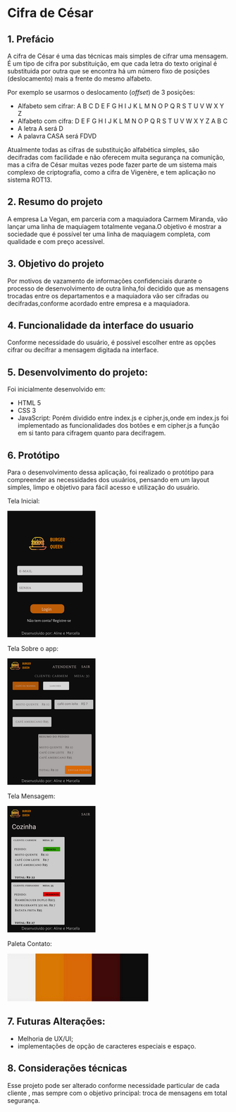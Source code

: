 # Cifra de César


## 1. Prefácio

  A cifra de César é uma das técnicas mais simples de cifrar uma mensagem. É um
  tipo de cifra por substituição, em que cada letra do texto original é
  substituida por outra que se encontra há um número fixo de posições
  (deslocamento) mais a frente do mesmo alfabeto.

  Por exemplo se usarmos o deslocamento (_offset_) de 3 posições:

  * Alfabeto sem cifrar: A B C D E F G H I J K L M N O P Q R S T U V W X Y Z
  * Alfabeto com cifra:  D E F G H I J K L M N O P Q R S T U V W X Y Z A B C
  * A letra A será D
  * A palavra CASA será FDVD

  Atualmente todas as cifras de substituição alfabética simples, são decifradas
  com facilidade e não oferecem muita segurança na comunição, mas a cifra de César
  muitas vezes pode fazer parte de um sistema mais complexo de criptografia, como
  a cifra de Vigenère, e tem aplicação no sistema ROT13.

## 2. Resumo do projeto

  A empresa La Vegan, em parceria com a maquiadora Carmem Miranda, vão lançar uma linha de maquiagem totalmente vegana.O objetivo é mostrar a sociedade que é possível ter uma linha de maquiagem completa, com qualidade e com preço acessivel.

## 3. Objetivo do projeto

  Por motivos de  vazamento de informações confidenciais durante o processo de desenvolvimento de outra linha,foi decidido que as mensagens  trocadas entre os departamentos e a maquiadora vão ser cifradas ou decifradas,conforme  acordado entre empresa e a maquiadora.

## 4.  Funcionalidade da interface do usuario 

  Conforme necessidade do usuário, é possivel escolher entre as opções cifrar ou decifrar a mensagem digitada na interface. 


## 5. Desenvolvimento do projeto: 

  Foi inicialmente desenvolvido em: 

  - HTML 5 
  - CSS 3
  - JavaScript: Porém dividido entre index.js e cipher.js,onde em index.js foi implementado as funcionalidades dos botões e em cipher.js a função em si tanto para cifragem quanto para decifragem.

## 6. Protótipo 

  Para o desenvolvimento dessa aplicação, foi realizado o protótipo para compreender as necessidades dos usuários, pensando em um layout simples, limpo e objetivo para fácil acesso e utilização do usuário.
  
  Tela Inicial: 

  ![Tela de login](https://github.com/Marcellita/SAP004-burger-queen-1/blob/create-readme/src/images/login.png)

  Tela Sobre o app:

  ![Tela de pedidos](https://github.com/Marcellita/SAP004-burger-queen-1/blob/create-readme/src/images/menu.png)

  Tela Mensagem: 

  ![Tela da cozinha](https://github.com/Marcellita/SAP004-burger-queen-1/blob/create-readme/src/images/cozinha.png)

  Paleta Contato:

  ![Paleta de cores](https://github.com/Marcellita/SAP004-burger-queen-1/blob/create-readme/src/images/cores.jpeg)

## 7. Futuras Alterações: 

  - Melhoria de UX/UI;
  - implementações de opção de caracteres especiais e espaço.

## 8. Considerações técnicas

  Esse projeto pode ser alterado conforme necessidade particular de cada cliente , mas sempre com o objetivo principal: troca de mensagens em total segurança. 
